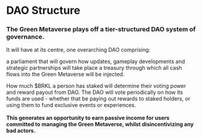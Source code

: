 # DAO Structure

### The Green Metaverse plays off a tier-structured DAO system of governance.

It will have at its centre, one overarching DAO comprising:

a parliament that will govern how updates, gameplay developments and strategic partnerships will take place a treasury through which all cash flows into the Green Metaverse will be injected.

How much $BRKL a person has staked will determine their voting power and reward payout from DAO. The DAO will vote periodically on how its funds are used - whether that be paying out rewards to staked holders, or using them to fund exclusive events or experiences. \
\
**This generates an opportunity to earn passive income for users committed to managing the Green Metaverse, whilst disincentivizing any bad actors.**
